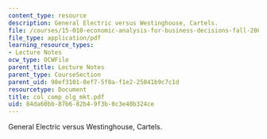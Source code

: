 ```yaml
---
content_type: resource
description: General Electric versus Westinghouse, Cartels.
file: /courses/15-010-economic-analysis-for-business-decisions-fall-2004/84da60bb87b682b49f3b0c3e40b324ce_col_comp_olg_mkt.pdf
file_type: application/pdf
learning_resource_types:
- Lecture Notes
ocw_type: OCWFile
parent_title: Lecture Notes
parent_type: CourseSection
parent_uid: 98ef3101-0ef7-5f0a-f1e2-25041b9c7c1d
resourcetype: Document
title: col_comp_olg_mkt.pdf
uid: 84da60bb-87b6-82b4-9f3b-0c3e40b324ce
---
```

General Electric versus Westinghouse, Cartels.

